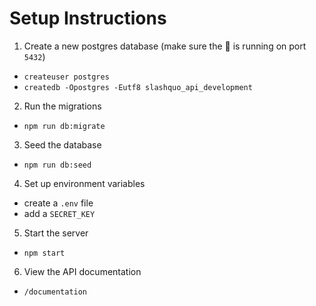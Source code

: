# Setup Instructions
1. Create a new postgres database (make sure the :elephant: is running on port `5432`)
  - `createuser postgres`
  - `createdb -Opostgres -Eutf8 slashquo_api_development`
2. Run the migrations
  - `npm run db:migrate`
3. Seed the database
  - `npm run db:seed`
4. Set up environment variables
  - create a `.env` file
  - add a `SECRET_KEY`
5. Start the server
  - `npm start`
6. View the API documentation
  - `/documentation`
